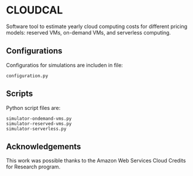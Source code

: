 # CLOUDCAL
Software tool to estimate yearly cloud computing costs for different pricing models: reserved VMs, on-demand VMs, and serverless computing.

## Configurations
Configuratios for simulations are includen in file:
```
configuration.py
```


## Scripts
Python script files are:
```
simulator-ondemand-vms.py
simulator-reserved-vms.py
simulator-serverless.py
```

## Acknowledgements
This work was possible thanks to the Amazon Web Services Cloud Credits for Research program.
